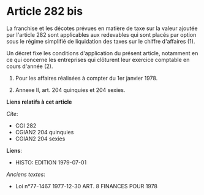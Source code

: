 # Article 282 bis

La franchise et les décotes prévues en matière de taxe sur la valeur ajoutée par l'article 282 sont applicables aux
redevables qui sont placés par option sous le régime simplifié de liquidation des taxes sur le chiffre d'affaires (1).

Un décret fixe les conditions d'application du présent article, notamment en ce qui concerne les entreprises qui clôturent
leur exercice comptable en cours d'année (2).

1)  Pour les affaires réalisées à compter du 1er janvier 1978.

2)  Annexe II, art. 204 quinquies et 204 sexies.

**Liens relatifs à cet article**

_Cite_:

  - CGI 282
  - CGIAN2 204 quinquies
  - CGIAN2 204 sexies

**Liens**:

  - HISTO: EDITION 1979-07-01

_Anciens textes_:

  - Loi n°77-1467 1977-12-30 ART. 8 FINANCES POUR 1978
